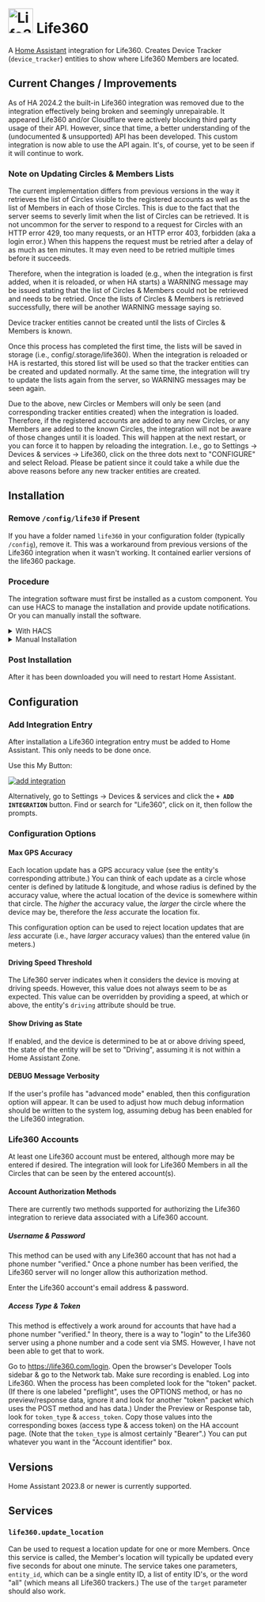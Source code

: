 # <img src="https://brands.home-assistant.io/life360/icon.png" alt="Life360" width="50" height="50"/> Life360

A [Home Assistant](https://www.home-assistant.io/) integration for Life360.
Creates Device Tracker (`device_tracker`) entities to show where Life360 Members are located.

## Current Changes / Improvements

As of HA 2024.2 the built-in Life360 integration was removed due to the integration effectively being broken and seemingly unrepairable.
It appeared Life360 and/or Cloudflare were actively blocking third party usage of their API.
However, since that time, a better understanding of the (undocumented & unsupported) API has been developed.
This custom integration is now able to use the API again.
It's, of course, yet to be seen if it will continue to work.

### Note on Updating Circles & Members Lists

The current implementation differs from previous versions in the way it retrieves the list of Circles visible to the registered accounts
as well as the list of Members in each of those Circles.
This is due to the fact that the server seems to severly limit when the list of Circles can be retrieved.
It is not uncommon for the server to respond to a request for Circles with an HTTP error 429, too many requests,
or an HTTP error 403, forbidden (aka a login error.)
When this happens the request must be retried after a delay of as much as ten minutes.
It may even need to be retried multiple times before it succeeds.

Therefore, when the integration is loaded (e.g., when the integration is first added, when it is reloaded, or when HA starts)
a WARNING message may be issued stating that the list of Circles & Members could not be retrieved and needs to be retried.
Once the lists of Circles & Members is retrieved successfully, there will be another WARNING message saying so.

Device tracker entities cannot be created until the lists of Circles & Members is known.

Once this process has completed the first time, the lists will be saved in storage (i.e., config/.storage/life360).
When the integration is reloaded or HA is restarted, this stored list will be used so that the tracker entities
can be created and updated normally.
At the same time, the integration will try to update the lists again from the server, so WARNING messages may be seen again.

Due to the above, new Circles or Members will only be seen (and corresponding tracker entities created) when the integration is loaded.
Therefore, if the registered accounts are added to any new Circles, or any Members are added to the known Circles,
the integration will not be aware of those changes until it is loaded.
This will happen at the next restart, or you can force it to happen by reloading the integration.
I.e., go to Settings -> Devices & services -> Life360,
click on the three dots next to "CONFIGURE" and select Reload.
Please be patient since it could take a while due the above reasons before any new tracker entities are created.

## Installation
### Remove `/config/life30` if Present

If you have a folder named `life360` in your configuration folder (typically `/config`), remove it.
This was a workaround from previous versions of the Life360 integration when it wasn't working.
It contained earlier versions of the life360 package.

### Procedure

The integration software must first be installed as a custom component.
You can use HACS to manage the installation and provide update notifications.
Or you can manually install the software.

<details>
<summary>With HACS</summary>

[![hacs_badge](https://img.shields.io/badge/HACS-Custom-41BDF5.svg)](https://hacs.xyz/)

1. Add this repo as a [custom repository](https://hacs.xyz/docs/faq/custom_repositories/).
   It should then appear as a new integration. Click on it. If necessary, search for "life360".

   ```text
   https://github.com/pnbruckner/ha-life360
   ```
   Or use this button:
   
   [![Open your Home Assistant instance and open a repository inside the Home Assistant Community Store.](https://my.home-assistant.io/badges/hacs_repository.svg)](https://my.home-assistant.io/redirect/hacs_repository/?owner=pnbruckner&repository=ha-life360&category=integration)


1. Download the integration using the appropriate button.

</details>

<details>
<summary>Manual Installation</summary>

Place a copy of the files from [`custom_components/life360`](custom_components/life360)
in `<config>/custom_components/life360`,
where `<config>` is your Home Assistant configuration directory.

>__NOTE__: When downloading, make sure to use the `Raw` button from each file's page.

</details>

### Post Installation

After it has been downloaded you will need to restart Home Assistant.

## Configuration
### Add Integration Entry

After installation a Life360 integration entry must be added to Home Assistant.
This only needs to be done once.

Use this My Button:

[![add integration](https://my.home-assistant.io/badges/config_flow_start.svg)](https://my.home-assistant.io/redirect/config_flow_start?domain=life360)

Alternatively, go to Settings -> Devices & services and click the **`+ ADD INTEGRATION`** button.
Find or search for "Life360", click on it, then follow the prompts.

### Configuration Options
#### Max GPS Accuracy

Each location update has a GPS accuracy value (see the entity's corresponding attribute.)
You can think of each update as a circle whose center is defined by latitude & longitude,
and whose radius is defined by the accuracy value,
where the actual location of the device is somewhere within that circle.
The _higher_ the accuracy value, the _larger_ the circle where the device may be,
therefore the _less_ accurate the location fix.

This configuration option can be used to reject location updates that are _less_ accurate
(i.e., have _larger_ accuracy values) than the entered value (in meters.)

#### Driving Speed Threshold

The Life360 server indicates when it considers the device is moving at driving speeds.
However, this value does not always seem to be as expected.
This value can be overridden by providing a speed, at which or above, the entity's `driving` attribute should be true.

#### Show Driving as State

If enabled, and the device is determined to be at or above driving speed,
the state of the entity will be set to "Driving", assuming it is not within a Home Assistant Zone.

#### DEBUG Message Verbosity

If the user's profile has "advanced mode" enabled, then this configuration option will appear.
It can be used to adjust how much debug information should be written to the system log,
assuming debug has been enabled for the Life360 integration.

### Life360 Accounts

At least one Life360 account must be entered, although more may be entered if desired.
The integration will look for Life360 Members in all the Circles that can be seen by the entered account(s).

#### Account Authorization Methods

There are currently two methods supported for authorizing the Life360 integration to rerieve data associated with a Life360 account.

##### Username & Password

This method can be used with any Life360 account that has not had a phone number "verified."
Once a phone number has been verified, the Life360 server will no longer allow this authorization method.

Enter the Life360 account's email address & password.

##### Access Type & Token

This method is effectively a work around for accounts that have had a phone number "verified."
In theory, there is a way to "login" to the Life360 server using a phone number and a code sent via SMS.
However, I have not been able to get that to work.

Go to https://life360.com/login.
Open the browser's Developer Tools sidebar & go to the Network tab.
Make sure recording is enabled.
Log into Life360.
When the process has been completed look for the "token" packet.
(If there is one labeled "preflight", uses the OPTIONS method, or has no preview/response data,
ignore it and look for another "token" packet which uses the POST method and has data.)
Under the Preview or Response tab, look for `token_type` & `access_token`.
Copy those values into the corresponding boxes (access type & access token) on the HA account page.
(Note that the `token_type` is almost certainly "Bearer".)
You can put whatever you want in the "Account identifier" box.

## Versions

Home Assistant 2023.8 or newer is currently supported.

## Services

### `life360.update_location`

Can be used to request a location update for one or more Members.
Once this service is called, the Member's location will typically be updated every five seconds for about one minute.
The service takes one parameters, `entity_id`, which can be a single entity ID, a list of entity ID's, or the word "all" (which means all Life360 trackers.)
The use of the `target` parameter should also work.

